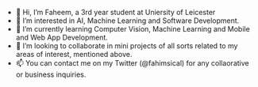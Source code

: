 - 👋 Hi, I’m Faheem, a 3rd year student at Uniersity of Leicester
- 👀 I’m interested in AI, Machine Learning and Software Development.
- 🌱 I’m currently learning Computer Vision, Machine Learning and Mobile and Web App Development.
- 💞️ I’m looking to collaborate in mini projects of all sorts related to my areas of interest, mentioned above.
- 📫 You can contact me on my Twitter (@fahimsical) for any collaorative or business inquiries.

<!---
demisocial/demisocial is a ✨ special ✨ repository because its `README.md` (this file) appears on your GitHub profile.
You can click the Preview link to take a look at your changes.
--->
